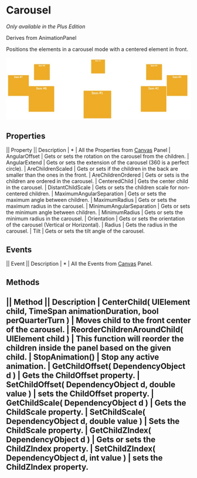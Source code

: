 # Carousel
_Only available in the Plus Edition_

Derives from AnimationPanel

Positions the elements in a carousel mode with a centered element in front.

![](Carousel_carousel.jpg)

## Properties
|| Property || Description
| * | All the Properties from [Canvas](Canvas) Panel
| AngularOffset | Gets or sets the rotation on the carousel from the children.
| AngularExtend | Gets or sets the extension of the carousel (360 is a perfect circle).
| AreChildrenScaled | Gets or sets if the children in the back are smaller than the ones in the front.
| AreChildrenOrdered | Gets or sets is the children are ordered in the carousel.
| CenteredChild | Gets the center child in the carousel.
| DistantChildScale | Gets or sets the children scale for non-centered children.
| MaximumAngularSeparation | Gets or sets the maximum angle between children.
| MaximumRadius | Gets or sets the maximum radius in the carousel.
| MinimumAngularSeparation | Gets or sets the minimum angle between children.
| MinimumRadius | Gets or sets the minimum radius in the carousel.
| Orientation | Gets or sets the orientation of the carousel (Vertical or Horizontal).
| Radius | Gets the radius in the carousel.
| Tilt | Gets or sets the tilt angle of the carousel.

## Events
|| Event || Description
| * | All the Events from [Canvas](Canvas) Panel.

## Methods
|| Method || Description
| CenterChild( UIElement child, TimeSpan animationDuration, bool perQuarterTurn ) | Moves child to the front center of the carousel.
| ReorderChildrenAroundChild( UIElement child ) | This function will reorder the children inside the panel based on the given child.
| StopAnimation() | Stop any active animation.
| GetChildOffset( DependencyObject d ) | Gets the ChildOffset property.
| SetChildOffset( DependencyObject d, double value ) | sets the ChildOffset property.
| GetChildScale( DependencyObject d ) | Gets the ChildScale property.
| SetChildScale( DependencyObject d, double value ) | Sets the ChildScale property.
| GetChildZIndex( DependencyObject d ) | Gets or sets the ChildZIndex property. 
| SetChildZIndex( DependencyObject d, int value ) | sets the ChildZIndex property.
---